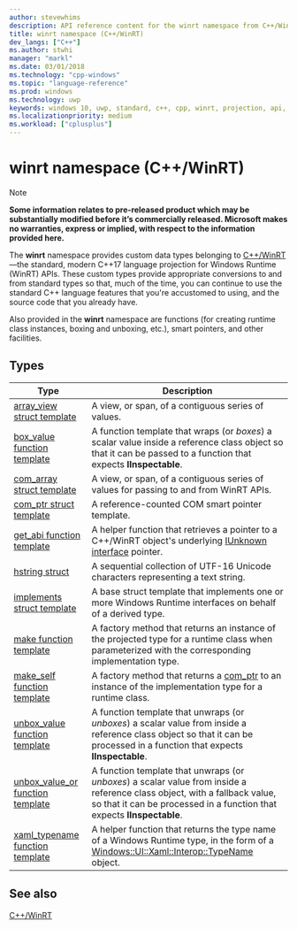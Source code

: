 ```yaml
---
author: stevewhims
description: API reference content for the winrt namespace from C++/WinRT.
title: winrt namespace (C++/WinRT)
dev_langs: ["C++"]
ms.author: stwhi
manager: "markl"
ms.date: 03/01/2018
ms.technology: "cpp-windows"
ms.topic: "language-reference"
ms.prod: windows
ms.technology: uwp
keywords: windows 10, uwp, standard, c++, cpp, winrt, projection, api, reference
ms.localizationpriority: medium
ms.workload: ["cplusplus"]
---
```


# winrt namespace (C++/WinRT)
> [!NOTE]
> **Some information relates to pre-released product which may be substantially modified before it’s commercially released. Microsoft makes no warranties, express or implied, with respect to the information provided here.**

The **winrt** namespace provides custom data types belonging to [C++/WinRT](/windows/uwp/cpp-and-winrt-apis/index)&mdash;the standard, modern C++17 language projection for Windows Runtime (WinRT) APIs. These custom types provide appropriate conversions to and from standard types so that, much of the time, you can continue to use the standard C++ language features that you're accustomed to using, and the source code that you already have.

Also provided in the **winrt** namespace are functions (for creating runtime class instances, boxing and unboxing, etc.), smart pointers, and other facilities.

## Types
| Type | Description |
| - | - |
| [array_view struct template](array-view.md) | A view, or span, of a contiguous series of values. |
| [box_value function template](box-value.md) | A function template that wraps (or *boxes*) a scalar value inside a reference class object so that it can be passed to a function that expects **IInspectable**. |
| [com_array struct template](com-array.md) | A view, or span, of a contiguous series of values for passing to and from WinRT APIs. |
| [com_ptr struct template](com-ptr.md) | A reference-counted COM smart pointer template. |
| [get_abi function template](get-abi.md) | A helper function that retrieves a pointer to a C++/WinRT object's underlying [IUnknown interface](https://msdn.microsoft.com/library/windows/desktop/ms680509) pointer. |
| [hstring struct](hstring.md) | A sequential collection of UTF-16 Unicode characters representing a text string. |
| [implements struct template](implements.md) | A base struct template that implements one or more Windows Runtime interfaces on behalf of a derived type. |
| [make function template](make.md) | A factory method that returns an instance of the projected type for a runtime class when parameterized with the corresponding implementation type. |
| [make_self function template](make-self.md) | A factory method that returns a [com_ptr](com-ptr.md) to an instance of the implementation type for a runtime class. |
| [unbox_value function template](unbox-value.md) | A function template that unwraps (or *unboxes*) a scalar value from inside a reference class object so that it can be processed in a function that expects **IInspectable**. |
| [unbox_value_or function template](unbox-value-or.md) | A function template that unwraps (or *unboxes*) a scalar value from inside a reference class object, with a fallback value, so that it can be processed in a function that expects **IInspectable**. |
| [xaml_typename function template](xaml-typename.md) | A helper function that returns the type name of a Windows Runtime type, in the form of a [Windows::UI::Xaml::Interop::TypeName](/uwp/api/windows.ui.xaml.interop.typename) object. |

## See also 
[C++/WinRT](/windows/uwp/cpp-and-winrt-apis/index)
